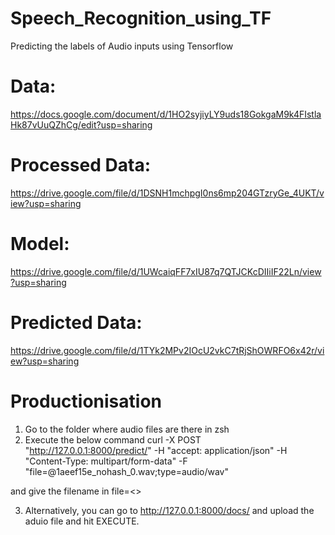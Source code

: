 # Speech_Recognition_using_TF
Predicting the labels of Audio inputs using Tensorflow

# Data:
https://docs.google.com/document/d/1HO2syjiyLY9uds18GokgaM9k4FIstlaHk87vUuQZhCg/edit?usp=sharing

# Processed Data:
https://drive.google.com/file/d/1DSNH1mchpgI0ns6mp204GTzryGe_4UKT/view?usp=sharing

# Model:
https://drive.google.com/file/d/1UWcaiqFF7xIU87q7QTJCKcDIIiIF22Ln/view?usp=sharing

# Predicted Data:
https://drive.google.com/file/d/1TYk2MPv2IOcU2vkC7tRjShOWRFO6x42r/view?usp=sharing

# Productionisation
  1. Go to the folder where audio files are there in zsh
  2. Execute the below command 
  curl -X POST "http://127.0.0.1:8000/predict/" -H  "accept: application/json" -H  "Content-Type: multipart/form-data" -F     "file=@1aeef15e_nohash_0.wav;type=audio/wav"

  and give the filename in file=<<filename>>
  
  3. Alternatively, you can go to http://127.0.0.1:8000/docs/ and upload the aduio file and hit EXECUTE.

